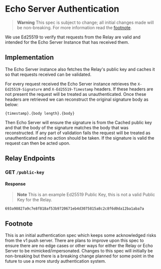 # Echo Server Authentication

> **Warning**
> This spec is subject to change; all initial changes made will be non-breaking. For more information read the [footnote](#footnote).

We use Ed25519 to verify that requests from the Relay are valid and intended for the Echo Server Instance that has received them.

## Implementation
The Echo Server instance also fetches the Relay's public key and caches it so that requests received can be validated. 

For every request received the Echo Server instance retrieves the `X-Ed25519-Signature` and `X-Ed25519-Timestamp` headers. If these headers are 
not present the request will be treated as unauthenticated. Once these headers are retrieved we can reconstruct the original signature body as below:
```
{timestamp}.{body length}.{body}
```
Then Echo Server will ensure the signature is from the Cached public key and that the body of the signature matches the body that was reconstructed. If
any part of validation fails the request will be treated as unauthenticated and no action should be taken. If the signature is valid the request can
then be acted upon.

## Relay Endpoints

### GET `/public-key`
#### Response
> **Note**
> This is an example Ed25519 Public Key, this is not a valid Public Key for the Relay.
```
693a98827a9c7e8f818af53b9720671eb4d3075815a8c2c8f6d0da12ba1aba7a
```

## Footnote
This is an initial authentication spec which keeps some acknowledged risks from the v1 push server. There are plans to improve upon this spec to
ensure there are no edge cases or other ways for either the Relay or Echo Server to be mimicked/impersonated. Changes to this spec will initially
be non-breaking but there is a breaking change planned for some point in the future to use a more sturdy authentication system.
